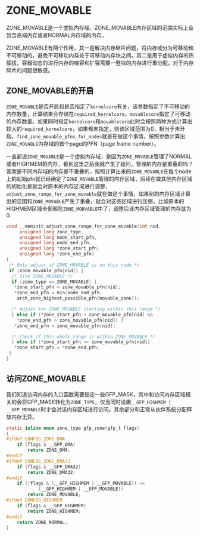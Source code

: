 # ZONE_MOVABLE

ZONE_MOVABLE是一个虚拟内存域，ZONE_MOVABLE内存区域的范围实际上会包含高端内存或者NORMAL内存域的内存。

ZONE_MOVABLE有两个作用，其一是解决内存碎片问题，将内存域分为可移动和不可移动的，避免不可移动内存处于可移动内存块之间。其二是用于虚拟内存的热插拔，容器动态的进行内存的缩容和扩容需要一整块的内存进行重分配，对于内存碎片的问题很敏感。

## ZONE_MOVABLE的开启

`ZONE_MOVABLE`是否开启和是否指定了`kernelcore`有关，该参数指定了不可移动的内存数量，计算结果会存储在`required_kernelcore`。`movablecore`指定了可移动的内存数量。如果同时指定`kernelcore`和`movablecore`此时会按照两种方式计算出较大的`required_kernelcore`，如果都未指定，则该区域范围为0，相当于未开启。`find_zone_movable_pfns_for_nodes`就是在做这个事情，按照参数计算出`ZONE_MOVABLE`内存域的首个page的PFN（page frame number）。

一直都说`ZONE_MOVABLE`是一个虚拟内存域，是因为`ZONE_MOVABLE`管理了NORMAL或者HIGHMEM的内存，看到这里之后我就产生了疑问，管理的内存是重叠的吗？答案是不同内存域的内存是不重叠的，按照计算出来的`ZONE_MOVABLE`在每个node上的起始pfn就已经确定了`ZONE_MOVABLE`管理的内存区域，后续在做其他内存区域的初始化是就会对原本的内存区域进行调整，`adjust_zone_range_for_zone_movable`就在做这个事情，如果别的内存区域计算出的范围和`ZONE_MOVABLE`产生了重叠，就会对这些区域进行压缩，比如原本的HIGHMEM区域全部都在`ZONE_MOBVABLE`中了，调整后该内存区域管理的内存就为0.

```c
void __meminit adjust_zone_range_for_zone_movable(int nid,
     unsigned long zone_type,
     unsigned long node_start_pfn,
     unsigned long node_end_pfn,
     unsigned long *zone_start_pfn,
     unsigned long *zone_end_pfn)
{
 /* Only adjust if ZONE_MOVABLE is on this node */
 if (zone_movable_pfn[nid]) {
  /* Size ZONE_MOVABLE */
  if (zone_type == ZONE_MOVABLE) {
   *zone_start_pfn = zone_movable_pfn[nid];
   *zone_end_pfn = min(node_end_pfn,
    arch_zone_highest_possible_pfn[movable_zone]);

  /* Adjust for ZONE_MOVABLE starting within this range */
  } else if (*zone_start_pfn < zone_movable_pfn[nid] &&
    *zone_end_pfn > zone_movable_pfn[nid]) {
   *zone_end_pfn = zone_movable_pfn[nid];

  /* Check if this whole range is within ZONE_MOVABLE */
  } else if (*zone_start_pfn >= zone_movable_pfn[nid])
   *zone_start_pfn = *zone_end_pfn;
 }
}
```

## 访问ZONE_MOVABLE

我们知道访问内存的入口函数需要指定一些GFP_MASK，其中和访问内存区域相关的会将GFP_MASK转化为`ZONE_TYPE`，仅当同时设置`__GFP_HIGHMEM | __GFP_MOVABLE`时才会对该内存区域进行访问。其余部分和正常从伙伴系统分配释放内存无异。

```c
static inline enum zone_type gfp_zone(gfp_t flags)
{
#ifdef CONFIG_ZONE_DMA
    if (flags & __GFP_DMA)
        return ZONE_DMA;
#endif
#ifdef CONFIG_ZONE_DMA32
    if (flags & __GFP_DMA32)
        return ZONE_DMA32;
#endif
    if ((flags & (__GFP_HIGHMEM | __GFP_MOVABLE)) ==
            (__GFP_HIGHMEM | __GFP_MOVABLE))
        return ZONE_MOVABLE;
#ifdef CONFIG_HIGHMEM
    if (flags & __GFP_HIGHMEM)
        return ZONE_HIGHMEM;
#endif
    return ZONE_NORMAL;
}
```
